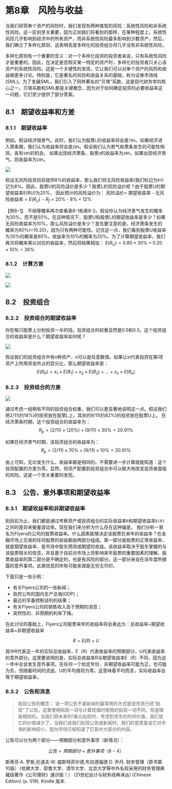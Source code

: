 # 第8章　风险与收益
当我们研究单个资产的风险时，我们发现有两种类型的风险：系统性风险和非系统性风险。这一区别至关重要，因为正如我们将看到的那样，在某种程度上，系统性风险几乎影响到经济中的所有资产，而非系统性风险最多影响到少数资产。然后，我们确立了多样化原则，这表明高度多样化的投资组合将几乎没有非系统性风险。

多样化原则有一个重要的含义：对一个多样化投资的投资者来说，只有系统性风险才是重要的。因此，在决定是否购买某一特定的资产时，多样化的投资者只关心该资产的系统性风险。这是一个关键性的发现，它让我们可以对单个资产的风险和收益做更多讨论。特别是，它是著名的风险和收益关系的基础，称为证券市场线(SML)。为了发展SML，我们引入了同样著名的“贝塔”系数，这是现代财务学的核心之一。贝塔系数和SML都是关键概念，因为对于如何确定投资的必要收益率这一问题，它们至少提供了部分答案。

## 8.1　期望收益率和方差

### 8.1.1　期望收益率
例如，假设经济很景气。此时，我们认为股票`L`的收益率将会是`70%`。如果经济进入萧条期，我们认为收益率将会是`20%`。假设我们认为景气和萧条发生的可能性相同，各有`50%`的机会。
如果出现经济萧条，股票`U`的收益率为`30%`，如果出现经济景气，则收益率为`10%`。

![](https://suzixinblog.oss-cn-shenzhen.aliyuncs.com/20220830085841.png)

假设无风险投资目前提供8%的收益率，那么我们将无风险收益率(我们标记为`Rf`)记为8%。因此，股票U的风险溢价是多少？股票L的风险溢价呢？由于股票U的期望收益率E(RU)为20%，
因此预计的风险溢价为：
风险溢价= 期望收益率 - 无风险收益率
       = $E(R_U)- R_f$
       = 20% - 8% 
       = 12%

【例8-1】　不相等概率再次查看表8-1和表8-2。假设你认为经济景气发生的概率为20%，而不是50%。在这种情况下，股票U和股票L的期望收益率是多少？如果无风险收益率为10%，那么风险溢价是多少？首先要注意的是，经济萧条发生的概率为80%(=10.20)，因为只有两种可能性。记住这一点，我们看到股票U收益率为30%的概率是80%，收益率为10%的概率为20%。为了计算期望收益率，我们再次将概率乘以对应的收益率，然后将结果相加：
$E(R_U)=0.80×30\%+0.20×10\%=26\%$

### 8.1.2　计算方差
![](https://suzixinblog.oss-cn-shenzhen.aliyuncs.com/20220830090643.png)

![](https://suzixinblog.oss-cn-shenzhen.aliyuncs.com/20220830090723.png)


## 8.2　投资组合

### 8.2.2　投资组合的期望收益率
你在每只股票上分别投资一半的钱。投资组合的权重显然是0.5和0.5。这个投资组合的收益率是什么？期望收益率如何呢？

![](https://suzixinblog.oss-cn-shenzhen.aliyuncs.com/20220830091211.png)

假设我们的投资组合中有n种资产，n可以是任意数值。如果让xi代表投资在第i项资产上所用资金所占的百分比，那么期望收益率是：
$$
E(R_P)=x_1×E(R_1)+x_2×E(R_2)+…+x_n×E(R_n)  %(8-2)
$$

### 8.2.3　投资组合的方差
![](https://suzixinblog.oss-cn-shenzhen.aliyuncs.com/20220830091402.png)

通过考虑一组稍有不同的投资组合权重，我们可以更显著地说明这一点。假设我们把2/11(约18%)的投资放在股票L上，其余的9/11(约82%)的投资放在股票U上。
在经济萧条时期，这个投资组合的收益率为：
$$
R_p=(2/11)×(20\%)+(9/11)×30\%=20.91\%
$$

如果在经济景气时期，该投资组合的收益率为：
$$
R_p=(2/11)×70\%+(9/11)×10\%=20.91\%
$$

由上可知，无论发生什么，收益率都是相同的。不需要进一步计算就能知道：这个投资配置的方差为零。显然，将资产配置到投资组合中可以极大地改变投资者面临的风险。这是一个至关重要的发现。

## 8.3　公告、意外事项和期望收益率
### 8.3.1　期望收益率和非期望收益率
到目前为止，我们都是通过考察资产或投资组合的实际收益率`R`和期望收益率`E(R)`之间的差异来衡量波动率。现在我们来分析为什么存在这种偏差。
我们分析一家名为Flyers的公司的股票收益率。什么因素能够决定该股票在来年的收益率？在金融市场上交易的任何股票的收益都由两部分组成。第一部分是股票的正常收益率，就是期望收益率，是市场中股东预测或期望的收益。该收益率取决于股东掌握的与该股票相关的信息，并且基于目前对市场上将影响来年股票的重要因素的理解。股票收益率的第二部分是不确定的，也是有风险的部分。这一部分来自在该年度所披露的意外事项。此类信息的所有可能来源是无穷无尽的，

下面只是一些示例：
- 有关Flyers公司的一些新闻；
- 政府公布的国内生产总值(GDP)；
- 最近的军备控制谈判的结果；
- 有关Flyers公司的销售收入高于预期的消息；
- 突然性的、非预期的利率下降。


在此讨论的基础上，Flyers公司股票来年的收益率将会表达为：总收益率=期望收益率+非期望收益率

$$
R=E(R)+U %(8-3)
$$

其中R代表这一年的实际总收益率，E（R）代表收益率的预期部分，U代表收益率的意外部分。这里要说明的是，实际总收益率R与期望收益率E（R）不同，因为这一年中总会发生意外事项。在任何一个给定年份，非期望收益率可能为正，也可能为负，但随着时间的流逝，U的平均值将为零。这意味着平均而言，实际收益率会等于期望收益率。

### 8.3.2　公告和消息
> 贴现公告的概念： 
说一项公告不是新闻时最常用的方式是说市场已经“贴现”了公告。这里使用贴现一词与计算现值时使用的贴现一词不同，但道理是相同的。当我们把未来的1美元贴现时，考虑到货币的时间价值，我们说它的价值减少了。当我们说我们贴现公告或新闻时，我们的意思是说它对市场的影响较小，因为市场已经知道了它其中大部分的内容。

公告可以分为两个部分——预期部分和意外事项（新情况）：

$$
公告=预期部分+意外事项　（8-4）
$$

斯蒂芬·A. 罗斯,伦道夫·W. 威斯特菲尔德,布拉德福德·D. 乔丹. 财务管理（原书第10版）（哈佛大学、耶鲁大学、清华大学、北京大学等中外名校采用的财务管理典藏级著作《公司理财》通识版！） (21世纪会计与财务经典译丛) (Chinese Edition) (p. 519). Kindle 版本. 
